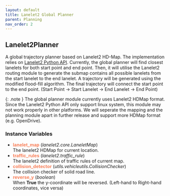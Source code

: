 ```yaml
---
layout: default
title: Lanelet2 Global Planner
parent: Planning
nav_order: 2
---
```


## Lanelet2Planner<a name="Lanelet2Planner"></a>
A global trajectory planner based on Lanelet2 HD-Map. The implementation relies on [Lanelet2 Python API](https://github.com/fzi-forschungszentrum-informatik/Lanelet2). Currently, the global planner will find closest lanelets for both start point and end point. Then, it will utilise the Lanelet2 routing module to generate the submap contains all possible lanelets from the start lanelet to the end lanelet. A trajectory will be generated using the modified flood-fill algorithm. The final trajectory will connect the start point to the end point. (Start Point -> Start Lanelet -> End Lanelet -> End Point)

{: .note }
The global planner module currently uses Lanelet2 HDMap format. Since the Lanelet2 Python API only support linux system, this module may not work properly in other platforms. We will seperate the mapping and the planning module apart in further release and support more HDMap format (e.g. OpenDrive).

### Instance Variables
- **<font color="#f8805a">lanelet_map</font>** (_lanelet2.core.LaneletMap_)  
The lanelet2 HDMap for current location.
- **<font color="#f8805a">traffic_rules</font>** (_lanelet2.traffic\_rule_)  
The lanelet2 definition of traffic rules of current map.
- **<font color="#f8805a">collision_detector</font>** (_utils.vehicleutils.CollisionChecker_)  
The collision checker of solid road line.
- **<font color="#f8805a">reverse_y</font>** (_boolean_)  
When <b>True</b> the y-coordinate will be reversed. (Left-hand to Right-hand coordinates, vice versa)

<!-- ### Methods
- <a name="carla.Sensor.listen"></a>**<font color="#7fb800">listen</font>**(<font color="#00a6ed">**self**</font>, <font color="#00a6ed">**callback**</font>)<button class="SnipetButton" id="carla.Sensor.listen-snipet_button">snippet &rarr;</button>  
The function the sensor will be calling to every time a new measurement is received. This function needs for an argument containing an object type [carla.SensorData](#carla.SensorData) to work with.  
    - **Parameters:**
        - `callback` (_function_) - The called function with one argument containing the sensor data.  
- <a name="carla.Sensor.stop"></a>**<font color="#7fb800">stop</font>**(<font color="#00a6ed">**self**</font>)  
Commands the sensor to stop listening for data.   -->